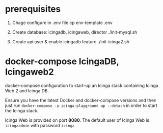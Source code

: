 # prerequisites
1. Chage configure in .env file
cp env-template .env

2. Create database: icingadb, icingaweb, director
./init-mysql.sh
3. Create api user & enable icingadb feature
./init-icinga2.sh


# docker-compose IcingaDB, Icingaweb2

docker-compose configuration to start-up an Icinga stack containing
Icinga Web 2 and Icinga DB.

Ensure you have the latest Docker and docker-compose versions and
then just run `docker-compose -p icinga-playground up --detach` in order to start the Icinga stack.

Icinga Web is provided on port **8080**.
The default user of Icinga Web is `icingaadmin` with password `icinga`


